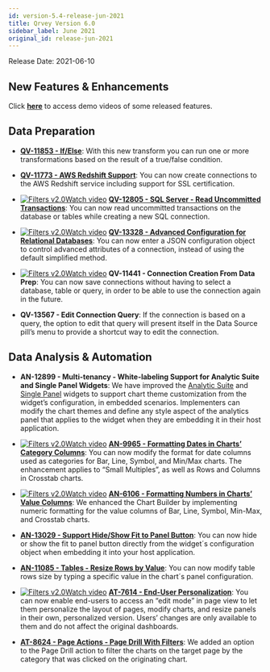 ```yaml
---
id: version-5.4-release-jun-2021
title: Qrvey Version 6.0
sidebar_label: June 2021
original_id: release-jun-2021
---
```

<div style="text-align: justi6fy">
Release Date: 2021-06-10


## New Features & Enhancements

Click <a href="/docs/video-training/release/version-6.0" target="_blank"> <strong>here</strong></a> to access demo videos of some released features.

## Data Preparation

* <a href="/docs/ui-docs/datasets/transformations/#ifelse" target="_blank"><strong>QV-11853 - If/Else</strong></a>: With this new transform you can run one or more transformations based on the result of a true/false condition.

* <a href="/docs/ui-docs/datasets/databases/" target="_blank"><strong>QV-11773 - AWS Redshift Support</strong></a>: You can now create connections to the AWS Redshift service including support for SSL certification.

* <a href="/docs/video-training/release/version-6.0/#advanced-config-for-relational-dbs-and-connections/" target="_blank" class="tooltip"><img alt="Filters v2.0" src="https://s3.amazonaws.com/cdn.qrvey.com/documentation_assets/release-notes/video_icon.png#thumbnail-20" class="video-icon-png"><span class="tooltiptext">Watch video</span></a> <a href="/docs/ui-docs/datasets/databases/#creating-a-connection-using-the-default-method" target_blank><strong>QV-12805 - SQL Server - Read Uncommitted Transactions</strong></a>: You can now read uncommitted transactions on the database or tables while creating a new SQL connection.

* <a href="/docs/video-training/release/version-6.0/#advanced-config-for-relational-dbs-and-connections" target="_blank" class="tooltip"><img alt="Filters v2.0" src="https://s3.amazonaws.com/cdn.qrvey.com/documentation_assets/release-notes/video_icon.png#thumbnail-20" class="video-icon-png"><span class="tooltiptext">Watch video</span></a> <a href="/docs/ui-docs/datasets/databases/#creating-a-connection-using-the-advanced-method" target="_blank"><strong>QV-13328 - Advanced Configuration for Relational Databases</strong></a>: You can now enter a JSON configuration object to control advanced attributes of a connection, instead of using the default simplified method.

* <a href="/docs/video-training/release/version-6.0/#advanced-config-for-relational-dbs-and-connections" target="_blank" class="tooltip"><img alt="Filters v2.0" src="https://s3.amazonaws.com/cdn.qrvey.com/documentation_assets/release-notes/video_icon.png#thumbnail-20" class="video-icon-png"><span class="tooltiptext">Watch video</span></a> **QV-11441 - Connection Creation From Data Prep**: You can now save connections without having to select a database, table or query, in order to be able to use the connection again in the future.

* **QV-13567 - Edit Connection Query**: If the connection is based on a query, the option to edit that query will present itself in the Data Source pill’s menu to provide a shortcut way to edit the connection.

 
## Data Analysis & Automation

* **AN-12899 - Multi-tenancy - White-labeling Support for Analytic Suite and Single Panel Widgets**: We have improved the <a href="/docs/embedding/widgets/analytics/analytic-suite/">Analytic Suite</a> and <a href="/docs/embedding/widgets/analytics/single-panel/">Single Panel</a> widgets to support chart theme customization from the widget’s configuration, in embedded scenarios. Implementers can modify the chart themes and define any style aspect of the analytics panel that applies to the widget when they are embedding it in their host application.

* <a href="/docs/video-training/release/version-6.0/#date-and-numeric-formatting" target="_blank" class="tooltip"><img alt="Filters v2.0" src="https://s3.amazonaws.com/cdn.qrvey.com/documentation_assets/release-notes/video_icon.png#thumbnail-20" class="video-icon-png"><span class="tooltiptext">Watch video</span></a> <a href="/docs/ui-docs/dataviews/chart-builder/#data-formatting" target="_blank"><strong>AN-9965 - Formatting Dates in Charts’ Category Columns</strong></a>: You can now modify the format for date columns used as categories for Bar, Line, Symbol, and Min/Max charts. The enhancement applies to “Small Multiples”, as well as Rows and Columns in Crosstab charts.

* <a href="/docs/video-training/release/version-6.0/#date-and-numeric-formatting" target="_blank" class="tooltip"><img alt="Filters v2.0" src="https://s3.amazonaws.com/cdn.qrvey.com/documentation_assets/release-notes/video_icon.png#thumbnail-20" class="video-icon-png"><span class="tooltiptext">Watch video</span></a> <a href="/docs/ui-docs/dataviews/chart-builder/#data-formatting" target="_blank"><strong>AN-6106 - Formatting Numbers in Charts’ Value Columns</strong></a>: We enhanced the Chart Builder by implementing numeric formatting for the value columns of Bar, Line, Symbol, Min-Max, and Crosstab charts. 

* <a href="/docs/embedding/widgets/analytics/single-panel/" target="_blank"><strong>AN-13029 - Support Hide/Show Fit to Panel Button</strong></a>: You can now hide or show the fit to panel button directly from the widget´s configuration object when embedding it into your host application.

* <a href="/docs/ui-docs/dataviews/chart-types/#resizing-rows" target="_blank"><strong>AN-11085 - Tables - Resize Rows by Value</strong></a>: You can now modify table rows size by typing a specific value in the chart´s panel configuration.

* <a href="/docs/video-training/release/version-6.0/#end-user-personalization" target="_blank" class="tooltip"><img alt="Filters v2.0" src="https://s3.amazonaws.com/cdn.qrvey.com/documentation_assets/release-notes/video_icon.png#thumbnail-20" class="video-icon-png"><span class="tooltiptext">Watch video</span></a> <a href="/docs/ui-docs/end-user-personalization/overview/" target="_blank"><strong>AT-7614 - End-User Personalization</strong></a>: You can now enable end-users to access an “edit mode” in page view to let them personalize the layout of pages, modify charts, and resize panels in their own, personalized version. Users’ changes are only available to them and do not affect the original dashboards.

* <a href="/docs/ui-docs/builders/pages_actions/#page-drill" target="_blank"><strong>AT-8624 - Page Actions - Page Drill With Filters</strong></a>: We added an option to the Page Drill action to filter the charts on the target page by the category that was clicked on the originating chart.






